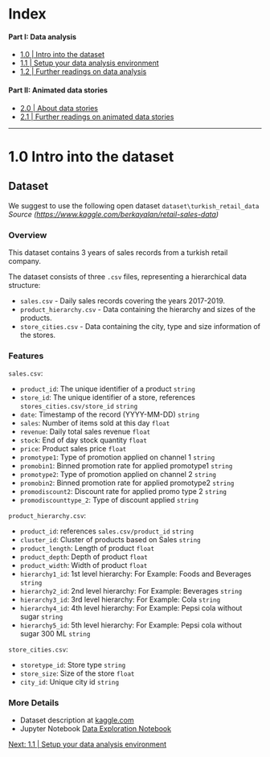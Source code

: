 # Index

#### Part I: Data analysis
- [1.0 | Intro into the dataset](1-0_Intro-Dataset.md)
- [1.1 | Setup your data analysis environment](1-1_Environment-Setup.md)
- [1.2 | Further readings on data analysis](1-2_Collection-Data-Analysis-Libraries.md)

#### Part II: Animated data stories
- [2.0 | About data stories](2-0_Intro-Datastories.md)
- [2.1 | Further readings on animated data stories](2-1_Collection-Animated-Datastories.md)

---

# 1.0 Intro into the dataset
## Dataset
We suggest to use the following open dataset `dataset\turkish_retail_data`\
_Source (https://www.kaggle.com/berkayalan/retail-sales-data)_

### Overview
This dataset contains 3 years of sales records from a turkish retail company. 

The dataset consists of three `.csv` files, representing a hierarchical data structure: 

- `sales.csv` - Daily sales records covering the years 2017-2019.
- `product_hierarchy.csv` - Data containing the hierarchy and sizes of the products.
- `store_cities.csv` - Data containing the city, type and size information of the stores.

### Features
`sales.csv`:
- `product_id`: The unique identifier of a product `string`
- `store_id`: The unique identifier of a store, references `stores_cities.csv/store_id` `string`
- `date`: Timestamp of the record (YYYY-MM-DD) `string`
- `sales`: Number of items sold at this day `float`
- `revenue`: Daily total sales revenue `float`
- `stock`: End of day stock quantity `float`
- `price`: Product sales price `float`
- `promotype1`: Type of promotion applied on channel 1 `string`
- `promobin1`: Binned promotion rate for applied promotype1 `string`
- `promotype2`: Type of promotion applied on channel 2 `string`
- `promobin2`: Binned promotion rate for applied promotype2 `string`
- `promodiscount2`: Discount rate for applied promo type 2 `string`
- `promodiscounttype_2`: Type of discount applied `string`

`product_hierarchy.csv`:
- `product_id`: references `sales.csv/product_id` `string`
- `cluster_id`: Cluster of products based on Sales `string`
- `product_length`: Length of product `float`
- `product_depth`: Depth of product `float`
- `product_width`: Width of product `float`
- `hierarchy1_id`: 1st level hierarchy: For Example: Foods and Beverages `string`
- `hierarchy2_id`: 2nd level hierarchy: For Example: Beverages `string`
- `hierarchy3_id`: 3rd level hierarchy: For Example: Cola `string`
- `hierarchy4_id`: 4th level hierarchy: For Example: Pepsi cola without sugar `string`
- `hierarchy5_id`: 5th level hierarchy: For Example: Pepsi cola without sugar 300 ML `string`

`store_cities.csv`:
- `storetype_id`: Store type `string`
- `store_size`: Size of the store `float`
- `city_id`: Unique city id  `string`

### More Details

  - Dataset description at [kaggle.com](https://www.kaggle.com/berkayalan/retail-sales-data)
  - Jupyter Notebook [Data Exploration Notebook](../notebooks/1-0_data_exploration.ipynb)

[Next: 1.1 | Setup your data analysis environment](1-1_Environment-Setup.md)
